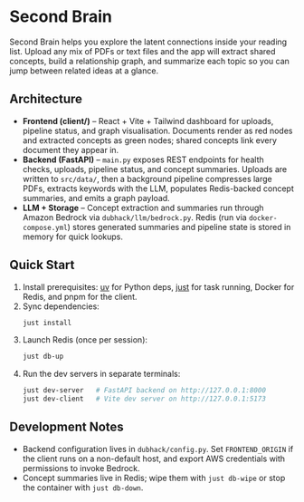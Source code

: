# Second Brain

Second Brain helps you explore the latent connections inside your reading list. Upload any mix of PDFs or text files and the app will extract shared concepts, build a relationship graph, and summarize each topic so you can jump between related ideas at a glance.

## Architecture
- **Frontend (client/)** – React + Vite + Tailwind dashboard for uploads, pipeline status, and graph visualisation. Documents render as red nodes and extracted concepts as green nodes; shared concepts link every document they appear in.
- **Backend (FastAPI)** – `main.py` exposes REST endpoints for health checks, uploads, pipeline status, and concept summaries. Uploads are written to `src/data/`, then a background pipeline compresses large PDFs, extracts keywords with the LLM, populates Redis-backed concept summaries, and emits a graph payload.
- **LLM + Storage** – Concept extraction and summaries run through Amazon Bedrock via `dubhack/llm/bedrock.py`. Redis (run via `docker-compose.yml`) stores generated summaries and pipeline state is stored in memory for quick lookups.

## Quick Start
1. Install prerequisites: [uv](https://github.com/astral-sh/uv) for Python deps, [just](https://github.com/casey/just) for task running, Docker for Redis, and pnpm for the client.
2. Sync dependencies:
   ```bash
   just install
   ```
3. Launch Redis (once per session):
   ```bash
   just db-up
   ```
4. Run the dev servers in separate terminals:
   ```bash
   just dev-server   # FastAPI backend on http://127.0.0.1:8000
   just dev-client   # Vite dev server on http://127.0.0.1:5173
   ```

## Development Notes
- Backend configuration lives in `dubhack/config.py`. Set `FRONTEND_ORIGIN` if the client runs on a non-default host, and export AWS credentials with permissions to invoke Bedrock.
- Concept summaries live in Redis; wipe them with `just db-wipe` or stop the container with `just db-down`.

